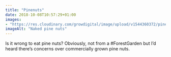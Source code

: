 ```yaml
---
title: "Pinenuts"
date: 2018-10-08T10:57:29+01:00
images: 
- "https://res.cloudinary.com/growdigital/image/upload/v1544360372/pinenuts-44453351514.jpg"
imageAlt: "Naked pine nuts"
---
```


Is it wrong to eat pine nuts? Obviously, not from a #ForestGarden but I’d heard there’s concerns over commercially grown pine nuts.
